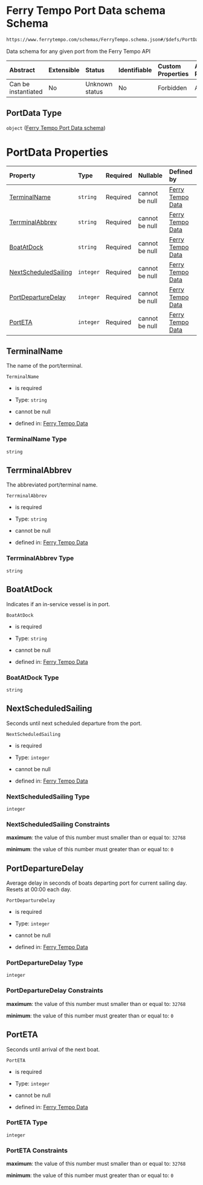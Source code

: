 # Ferry Tempo Port Data schema Schema

```txt
https://www.ferrytempo.com/schemas/FerryTempo.schema.json#/$defs/PortData
```

Data schema for any given port from the Ferry Tempo API

| Abstract            | Extensible | Status         | Identifiable | Custom Properties | Additional Properties | Access Restrictions | Defined In                                                                       |
| :------------------ | :--------- | :------------- | :----------- | :---------------- | :-------------------- | :------------------ | :------------------------------------------------------------------------------- |
| Can be instantiated | No         | Unknown status | No           | Forbidden         | Allowed               | none                | [FerryTempo.schema.json\*](../out/FerryTempo.schema.json "open original schema") |

## PortData Type

`object` ([Ferry Tempo Port Data schema](ferrytempo-defs-ferry-tempo-port-data-schema.md))

# PortData Properties

| Property                                      | Type      | Required | Nullable       | Defined by                                                                                                                                                                                                      |
| :-------------------------------------------- | :-------- | :------- | :------------- | :-------------------------------------------------------------------------------------------------------------------------------------------------------------------------------------------------------------- |
| [TerminalName](#terminalname)                 | `string`  | Required | cannot be null | [Ferry Tempo Data](ferrytempo-defs-ferry-tempo-port-data-schema-properties-terminalname.md "https://www.ferrytempo.com/schemas/FerryTempo.schema.json#/$defs/PortData/properties/TerminalName")                 |
| [TerrminalAbbrev](#terrminalabbrev)           | `string`  | Required | cannot be null | [Ferry Tempo Data](ferrytempo-defs-ferry-tempo-port-data-schema-properties-terrminalabbrev.md "https://www.ferrytempo.com/schemas/FerryTempo.schema.json#/$defs/PortData/properties/TerrminalAbbrev")           |
| [BoatAtDock](#boatatdock)                     | `string`  | Required | cannot be null | [Ferry Tempo Data](ferrytempo-defs-ferry-tempo-port-data-schema-properties-boatatdock.md "https://www.ferrytempo.com/schemas/FerryTempo.schema.json#/$defs/PortData/properties/BoatAtDock")                     |
| [NextScheduledSailing](#nextscheduledsailing) | `integer` | Required | cannot be null | [Ferry Tempo Data](ferrytempo-defs-ferry-tempo-port-data-schema-properties-nextscheduledsailing.md "https://www.ferrytempo.com/schemas/FerryTempo.schema.json#/$defs/PortData/properties/NextScheduledSailing") |
| [PortDepartureDelay](#portdeparturedelay)     | `integer` | Required | cannot be null | [Ferry Tempo Data](ferrytempo-defs-ferry-tempo-port-data-schema-properties-portdeparturedelay.md "https://www.ferrytempo.com/schemas/FerryTempo.schema.json#/$defs/PortData/properties/PortDepartureDelay")     |
| [PortETA](#porteta)                           | `integer` | Required | cannot be null | [Ferry Tempo Data](ferrytempo-defs-ferry-tempo-port-data-schema-properties-porteta.md "https://www.ferrytempo.com/schemas/FerryTempo.schema.json#/$defs/PortData/properties/PortETA")                           |

## TerminalName

The name of the port/terminal.

`TerminalName`

*   is required

*   Type: `string`

*   cannot be null

*   defined in: [Ferry Tempo Data](ferrytempo-defs-ferry-tempo-port-data-schema-properties-terminalname.md "https://www.ferrytempo.com/schemas/FerryTempo.schema.json#/$defs/PortData/properties/TerminalName")

### TerminalName Type

`string`

## TerrminalAbbrev

The abbreviated port/terminal name.

`TerrminalAbbrev`

*   is required

*   Type: `string`

*   cannot be null

*   defined in: [Ferry Tempo Data](ferrytempo-defs-ferry-tempo-port-data-schema-properties-terrminalabbrev.md "https://www.ferrytempo.com/schemas/FerryTempo.schema.json#/$defs/PortData/properties/TerrminalAbbrev")

### TerrminalAbbrev Type

`string`

## BoatAtDock

Indicates if an in-service vessel is in port.

`BoatAtDock`

*   is required

*   Type: `string`

*   cannot be null

*   defined in: [Ferry Tempo Data](ferrytempo-defs-ferry-tempo-port-data-schema-properties-boatatdock.md "https://www.ferrytempo.com/schemas/FerryTempo.schema.json#/$defs/PortData/properties/BoatAtDock")

### BoatAtDock Type

`string`

## NextScheduledSailing

Seconds until next scheduled departure from the port.

`NextScheduledSailing`

*   is required

*   Type: `integer`

*   cannot be null

*   defined in: [Ferry Tempo Data](ferrytempo-defs-ferry-tempo-port-data-schema-properties-nextscheduledsailing.md "https://www.ferrytempo.com/schemas/FerryTempo.schema.json#/$defs/PortData/properties/NextScheduledSailing")

### NextScheduledSailing Type

`integer`

### NextScheduledSailing Constraints

**maximum**: the value of this number must smaller than or equal to: `32768`

**minimum**: the value of this number must greater than or equal to: `0`

## PortDepartureDelay

Average delay in seconds of boats departing port for current sailing day.  Resets at 00:00 each day.

`PortDepartureDelay`

*   is required

*   Type: `integer`

*   cannot be null

*   defined in: [Ferry Tempo Data](ferrytempo-defs-ferry-tempo-port-data-schema-properties-portdeparturedelay.md "https://www.ferrytempo.com/schemas/FerryTempo.schema.json#/$defs/PortData/properties/PortDepartureDelay")

### PortDepartureDelay Type

`integer`

### PortDepartureDelay Constraints

**maximum**: the value of this number must smaller than or equal to: `32768`

**minimum**: the value of this number must greater than or equal to: `0`

## PortETA

Seconds until arrival of the next boat.

`PortETA`

*   is required

*   Type: `integer`

*   cannot be null

*   defined in: [Ferry Tempo Data](ferrytempo-defs-ferry-tempo-port-data-schema-properties-porteta.md "https://www.ferrytempo.com/schemas/FerryTempo.schema.json#/$defs/PortData/properties/PortETA")

### PortETA Type

`integer`

### PortETA Constraints

**maximum**: the value of this number must smaller than or equal to: `32768`

**minimum**: the value of this number must greater than or equal to: `0`
